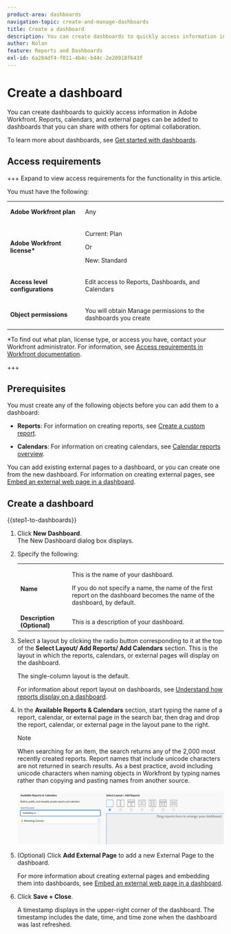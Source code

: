 ```yaml
---
product-area: dashboards
navigation-topic: create-and-manage-dashboards
title: Create a dashboard
description: You can create dashboards to quickly access information in Adobe Workfront. Reports, calendars, and external pages can be added to dashboards that you can share with others for optimal collaboration.
author: Nolan
feature: Reports and Dashboards
exl-id: 6a284df4-f011-4b4c-b44c-2e20918f643f
---
```

# Create a dashboard

<!--Audited: 01/2024-->

You can create dashboards to quickly access information in Adobe Workfront. Reports, calendars, and external pages can be added to dashboards that you can share with others for optimal collaboration.

To learn more about dashboards, see [Get started with dashboards](../../../reports-and-dashboards/dashboards/understanding-dashboards/get-started-dashboards.md).

## Access requirements

+++ Expand to view access requirements for the functionality in this article.

You must have the following:

<table style="table-layout:auto">
 <col> 
 </col> 
 <col> 
 </col> 
 <tbody> 
  <tr> 
   <td> <p><strong>Adobe Workfront plan</strong></p> </td> 
   <td>Any</td> 
  </tr> 
  <tr> 
   <td> <p><strong>Adobe Workfront license*</strong></p> </td> 
   <td> <p>Current: Plan </p>
   Or
   <p>New: Standard </p> </td> 
  </tr> 
  <tr> 
   <td><strong>Access level configurations</strong> </td> 
   <td> <p>Edit access to Reports, Dashboards, and Calendars</p> </td> 
  </tr> 
  <tr> 
   <td> <p><strong>Object permissions</strong> </p> </td> 
   <td> <p>You will obtain Manage permissions to the dashboards you create</p> </td> 
  </tr> 
 </tbody> 
</table>

*To find out what plan, license type, or access you have, contact your Workfront administrator. For information, see [Access requirements in Workfront documentation](/help/quicksilver/administration-and-setup/add-users/access-levels-and-object-permissions/access-level-requirements-in-documentation.md). 

+++

## Prerequisites

You must create any of the following objects before you can add them to a dashboard:

* **Reports**: For information on creating reports, see [Create a custom report](../../../reports-and-dashboards/reports/creating-and-managing-reports/create-custom-report.md).

* **Calendars**: For information on creating calendars, see [Calendar reports overview](../../../reports-and-dashboards/reports/calendars/calendar-reports-overview.md).

You can add existing external pages to a dashboard, or you can create one from the new dashboard. For information on creating external pages, see [Embed an external web page in a dashboard](../../../reports-and-dashboards/dashboards/creating-and-managing-dashboards/embed-external-web-page-dashboard.md).

## Create a dashboard

{{step1-to-dashboards}}

1. Click **New Dashboard**.  
   The New Dashboard dialog box displays.

1. Specify the following: 

   <table style="table-layout:auto">
    <col>
    <col>
    <tbody>
     <tr>
      <td role="rowheader"><strong>Name</strong></td>
      <td><p>This is the name of your dashboard.</p><p>If you do not specify a name, the name of the first report on the dashboard becomes the name of the dashboard, by default.</p></td>
     </tr>
     <tr>
      <td role="rowheader"><strong>Description (Optional)</strong></td>
      <td>This is a description of your dashboard.</td>
     </tr>
    </tbody>
   </table>

1. Select a layout by clicking the radio button corresponding to it at the top of the **Select Layout/ Add Reports/ Add Calendars** section. This is the layout in which the reports, calendars, or external pages will display on the dashboard. 

   The single-column layout is the default. 

   For information about report layout on dashboards, see [Understand how reports display on a dashboard](../../../reports-and-dashboards/dashboards/understanding-dashboards/understand-how-reports-display-dashboard.md).

   <!--
   Consider adding the information from this article above here, at some point, instead of linking to it.)
   -->

1. In the **Available Reports & Calendars** section, start typing the name of a report, calendar, or external page in the search bar, then drag and drop the report, calendar, or external page in the layout pane to the right.

   >[!NOTE]
   >
   >When searching for an item, the search returns any of the 2,000 most recently created reports. Report names that include unicode characters are not returned in search results. As a best practice, avoid including unicode characters when naming objects in Workfront by typing names rather than copying and pasting names from another source.

   ![Search for reports](assets/unshimmed-dashboard-ui.png)

1. (Optional) Click **Add External Page** to add a new External Page to the dashboard.   

   For more information about creating external pages and embedding them into dashboards, see [Embed an external web page in a dashboard](../../../reports-and-dashboards/dashboards/creating-and-managing-dashboards/embed-external-web-page-dashboard.md).

1. Click **Save + Close**. 

   A timestamp displays in the upper-right corner of the dashboard. The timestamp includes the date, time, and time zone when the dashboard was last refreshed.
